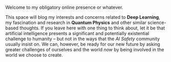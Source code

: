 Welcome to my obligatory online presence or whatever.

This space will blog my interests and concerns related to **Deep Learning**, my fascination and research in **Quantum Physics** and other similar science-based thoughts. If you leave here with one thing to think about, let it be that artificial intelligence presents a significant and potentially existential challenge to humanity – but not in the ways that the _AI Safety_ community usually insist on. We can, however, be ready for our new future by asking greater challenges of ourselves and the world _now_ by being involved in the world we choose to create.
